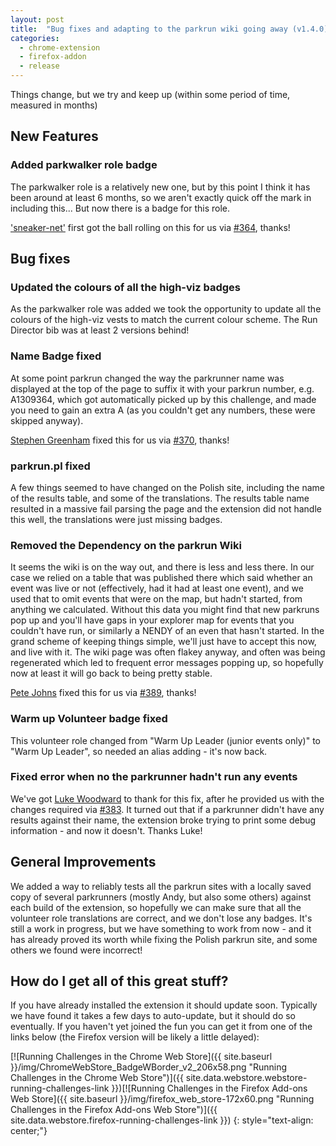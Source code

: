 ```yaml
---
layout: post
title:  "Bug fixes and adapting to the parkrun wiki going away (v1.4.0)"
categories:
  - chrome-extension
  - firefox-addon
  - release
---
```


Things change, but we try and keep up (within some period of time, measured in months)

## New Features

### Added parkwalker role badge

The parkwalker role is a relatively new one, but by this point I think it has been around at least 6 months, so we aren't exactly quick off the mark in including this... But now there is a badge for this role.

['sneaker-net'](https://github.com/sneaker-net) first got the ball rolling on this for us via [#364](https://github.com/fraz3alpha/running-challenges/pull/364), thanks!


## Bug fixes

### Updated the colours of all the high-viz badges

As the parkwalker role was added we took the opportunity to update all the colours of the high-viz vests to match the current colour scheme. The Run Director bib was at least 2 versions behind!

### Name Badge fixed

At some point parkrun changed the way the parkrunner name was displayed at the top of the page to suffix it with your parkrun number, e.g. A1309364, which got automatically picked up by this challenge, and made you need to gain an extra A (as you couldn't get any numbers, these were skipped anyway).

[Stephen Greenham](https://github.com/solarisfire) fixed this for us via [#370](https://github.com/fraz3alpha/running-challenges/pull/370), thanks!

### parkrun.pl fixed

A few things seemed to have changed on the Polish site, including the name of the results table, and some of the translations. The results table name resulted in a massive fail parsing the page and the extension did not handle this well, the translations were just missing badges.

### Removed the Dependency on the parkrun Wiki

It seems the wiki is on the way out, and there is less and less there. In our case we relied on a table that was published there which said whether an event was live or not (effectively, had it had at least one event), and we used that to omit events that were on the map, but hadn't started, from anything we calculated. 
Without this data you might find that new parkruns pop up and you'll have gaps in your explorer map for events that you couldn't have run, or similarly a NENDY of an even that hasn't started. In the grand scheme of keeping things simple, we'll just have to accept this now, and live with it. The wiki page was often flakey anyway, and often was being regenerated which led to frequent error messages popping up, so hopefully now at least it will go back to being pretty stable.

[Pete Johns](https://github.com/johnsyweb) fixed this for us via [#389](https://github.com/fraz3alpha/running-challenges/pull/389), thanks!

### Warm up Volunteer badge fixed

This volunteer role changed from "Warm Up Leader (junior events only)" to "Warm Up Leader", so needed an alias adding - it's now back.

### Fixed error when no the parkrunner hadn't run any events

We've got [Luke Woodward](https://github.com/LukeWoodward) to thank for this fix, after he provided us with the changes required via [#383](https://github.com/fraz3alpha/running-challenges/pull/383). It turned out that if a parkrunner didn't have any results against their name, the extension broke trying to print some debug information - and now it doesn't. Thanks Luke!

## General Improvements

We added a way to reliably tests all the parkrun sites with a locally saved copy of several parkrunners (mostly Andy, but also some others) against each build of the extension, so hopefully we can make sure that all the volunteer role translations are correct, and we don't lose any badges. It's still a work in progress, but we have something to work from now - and it has already proved its worth while fixing the Polish parkrun site, and some others we found were incorrect!


## How do I get all of this great stuff?

If you have already installed the extension it should update soon. Typically we
have found it takes a few days to auto-update, but it should
do so eventually.  If you haven't yet joined the fun you can get it from one of
the links below (the Firefox version will be likely a little delayed):

[![Running Challenges in the Chrome Web Store]({{ site.baseurl }}/img/ChromeWebStore_BadgeWBorder_v2_206x58.png "Running Challenges in the Chrome Web Store")]({{ site.data.webstore.webstore-running-challenges-link }})[![Running Challenges in the Firefox Add-ons Web Store]({{ site.baseurl }}/img/firefox_web_store-172x60.png "Running Challenges in the Firefox Add-ons Web Store")]({{ site.data.webstore.firefox-running-challenges-link }})
{: style="text-align: center;"}
